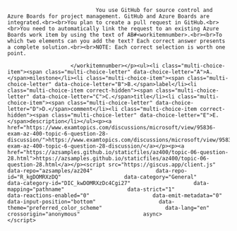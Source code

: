 <p class="card-text">
							
								You use GitHub for source control and Azure Boards for project management. GitHub and Azure Boards are integrated.<br><br>You plan to create a pull request in GitHub.<br><br>You need to automatically link the request to an existing Azure Boards work item by using the text of AB#<workitemnumber>.<br><br>To which two elements can you add the text? Each correct answer presents a complete solution.<br><br>NOTE: Each correct selection is worth one point.
							
						</workitemnumber></p><ul><li class="multi-choice-item"><span class="multi-choice-letter" data-choice-letter="A">A.</span>milestone</li><li class="multi-choice-item"><span class="multi-choice-letter" data-choice-letter="B">B.</span>label</li><li class="multi-choice-item correct-hidden"><span class="multi-choice-letter" data-choice-letter="C">C.</span>title</li><li class="multi-choice-item"><span class="multi-choice-letter" data-choice-letter="D">D.</span>comment</li><li class="multi-choice-item correct-hidden"><span class="multi-choice-letter" data-choice-letter="E">E.</span>description</li></ul><p><a href="https://www.examtopics.com/discussions/microsoft/view/95836-exam-az-400-topic-6-question-28-discussion/">https://www.examtopics.com/discussions/microsoft/view/95836-exam-az-400-topic-6-question-28-discussion/</a></p><p><a href="https://azsamples.github.io/staticfiles/az400/topic-06-question-28.html">https://azsamples.github.io/staticfiles/az400/topic-06-question-28.html</a></p><script src="https://giscus.app/client.js"                    data-repo="azsamples/az204"                    data-repo-id="R_kgDOMRXzDQ"                    data-category="General"                    data-category-id="DIC_kwDOMRXzDc4Cgi27"                    data-mapping="pathname"                    data-strict="1"                    data-reactions-enabled="0"                    data-emit-metadata="0"                    data-input-position="bottom"                    data-theme="preferred_color_scheme"                    data-lang="en"                    crossorigin="anonymous"                    async>                    </script>